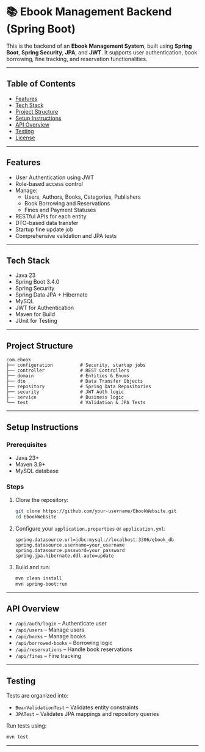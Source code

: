 # 📚 Ebook Management Backend (Spring Boot)

This is the backend of an **Ebook Management System**, built using **Spring Boot**, **Spring Security**, **JPA**, and **JWT**. It supports user authentication, book borrowing, fine tracking, and reservation functionalities.

---

##  Table of Contents
- [Features](#features)
- [Tech Stack](#tech-stack)
- [Project Structure](#project-structure)
- [Setup Instructions](#setup-instructions)
- [API Overview](#api-overview)
- [Testing](#testing)
- [License](#license)

---

## Features

- User Authentication using JWT
- Role-based access control
- Manage:
    - Users, Authors, Books, Categories, Publishers
    - Book Borrowing and Reservations
    - Fines and Payment Statuses
- RESTful APIs for each entity
- DTO-based data transfer
- Startup fine update job
- Comprehensive validation and JPA tests

---

##  Tech Stack

- Java 23
- Spring Boot 3.4.0
- Spring Security
- Spring Data JPA + Hibernate
- MySQL
- JWT for Authentication
- Maven for Build
- JUnit for Testing

---

## Project Structure

```
com.ebook
├── configuration          # Security, startup jobs
├── controller             # REST Controllers
├── domain                 # Entities & Enums
├── dto                    # Data Transfer Objects
├── repository             # Spring Data Repositories
├── security               # JWT Auth logic
├── service                # Business logic
└── test                   # Validation & JPA Tests
```

---

## Setup Instructions

### Prerequisites
- Java 23+
- Maven 3.9+
- MySQL database

### Steps
1. Clone the repository:
   ```bash
   git clone https://github.com/your-username/EbookWebsite.git
   cd EbookWebsite
   ```

2. Configure your `application.properties` or `application.yml`:
   ```properties
   spring.datasource.url=jdbc:mysql://localhost:3306/ebook_db
   spring.datasource.username=your_username
   spring.datasource.password=your_password
   spring.jpa.hibernate.ddl-auto=update
   ```

3. Build and run:
   ```bash
   mvn clean install
   mvn spring-boot:run
   ```

---

##  API Overview

- `/api/auth/login` – Authenticate user
- `/api/users` – Manage users
- `/api/books` – Manage books
- `/api/borrowed-books` – Borrowing logic
- `/api/reservations` – Handle book reservations
- `/api/fines` – Fine tracking
---

##  Testing

Tests are organized into:
- `BeanValidationTest` – Validates entity constraints
- `JPATest` – Validates JPA mappings and repository queries

Run tests using:
```bash
mvn test
```

---


